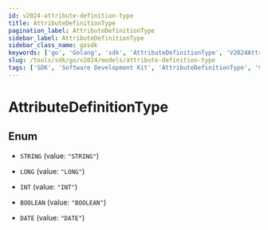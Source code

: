 ```yaml
---
id: v2024-attribute-definition-type
title: AttributeDefinitionType
pagination_label: AttributeDefinitionType
sidebar_label: AttributeDefinitionType
sidebar_class_name: gosdk
keywords: ['go', 'Golang', 'sdk', 'AttributeDefinitionType', 'V2024AttributeDefinitionType'] 
slug: /tools/sdk/go/v2024/models/attribute-definition-type
tags: ['SDK', 'Software Development Kit', 'AttributeDefinitionType', 'V2024AttributeDefinitionType']
---
```


# AttributeDefinitionType

## Enum


* `STRING` (value: `"STRING"`)

* `LONG` (value: `"LONG"`)

* `INT` (value: `"INT"`)

* `BOOLEAN` (value: `"BOOLEAN"`)

* `DATE` (value: `"DATE"`)


